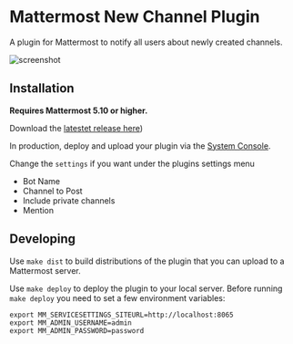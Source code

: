 # Mattermost New Channel Plugin

A plugin for Mattermost to notify all users about newly created channels.

![screenshot](https://i.imgur.com/SII7ZEi.png)

## Installation

__Requires Mattermost 5.10 or higher.__

Download the [latestet release here](https://gitlab.com/thepill/mattermost-plugin-newchannelnotify/uploads/84e1c6feb323a0ccae1a19921466ed73/matttermost-plugin-newchannelnotify-0.9.2.tar.gz))

In production, deploy and upload your plugin via the [System Console](https://about.mattermost.com/default-plugin-uploads).

Change the `settings` if you want under the plugins settings menu
- Bot Name
- Channel to Post
- Include private channels
- Mention

## Developing 

Use `make dist` to build distributions of the plugin that you can upload to a Mattermost server.

Use `make deploy` to deploy the plugin to your local server. Before running `make deploy` you need to set a few environment variables:

```
export MM_SERVICESETTINGS_SITEURL=http://localhost:8065
export MM_ADMIN_USERNAME=admin
export MM_ADMIN_PASSWORD=password
```
